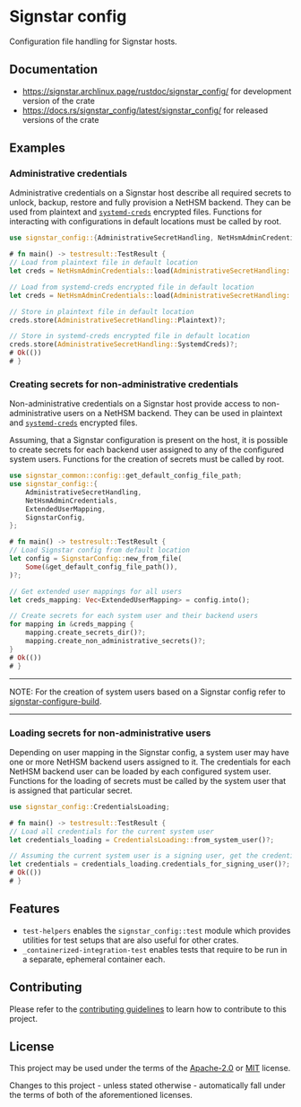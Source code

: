 # Signstar config

Configuration file handling for Signstar hosts.

## Documentation

- <https://signstar.archlinux.page/rustdoc/signstar_config/> for development version of the crate
- <https://docs.rs/signstar_config/latest/signstar_config/> for released versions of the crate

## Examples

### Administrative credentials

Administrative credentials on a Signstar host describe all required secrets to unlock, backup, restore and fully provision a NetHSM backend.
They can be used from plaintext and [`systemd-creds`] encrypted files.
Functions for interacting with configurations in default locations must be called by root.

```rust no_run
use signstar_config::{AdministrativeSecretHandling, NetHsmAdminCredentials};

# fn main() -> testresult::TestResult {
// Load from plaintext file in default location
let creds = NetHsmAdminCredentials::load(AdministrativeSecretHandling::Plaintext)?;

// Load from systemd-creds encrypted file in default location
let creds = NetHsmAdminCredentials::load(AdministrativeSecretHandling::SystemdCreds)?;

// Store in plaintext file in default location
creds.store(AdministrativeSecretHandling::Plaintext)?;

// Store in systemd-creds encrypted file in default location
creds.store(AdministrativeSecretHandling::SystemdCreds)?;
# Ok(())
# }
```

### Creating secrets for non-administrative credentials

Non-administrative credentials on a Signstar host provide access to non-administrative users on a NetHSM backend.
They can be used in plaintext and [`systemd-creds`] encrypted files.

Assuming, that a Signstar configuration is present on the host, it is possible to create secrets for each backend user assigned to any of the configured system users.
Functions for the creation of secrets must be called by root.

```rust no_run
use signstar_common::config::get_default_config_file_path;
use signstar_config::{
    AdministrativeSecretHandling,
    NetHsmAdminCredentials,
    ExtendedUserMapping,
    SignstarConfig,
};

# fn main() -> testresult::TestResult {
// Load Signstar config from default location
let config = SignstarConfig::new_from_file(
    Some(&get_default_config_file_path()),
)?;

// Get extended user mappings for all users
let creds_mapping: Vec<ExtendedUserMapping> = config.into();

// Create secrets for each system user and their backend users
for mapping in &creds_mapping {
    mapping.create_secrets_dir()?;
    mapping.create_non_administrative_secrets()?;
}
# Ok(())
# }
```

---

NOTE: For the creation of system users based on a Signstar config refer to [signstar-configure-build].

---

### Loading secrets for non-administrative users

Depending on user mapping in the Signstar config, a system user may have one or more NetHSM backend users assigned to it.
The credentials for each NetHSM backend user can be loaded by each configured system user.
Functions for the loading of secrets must be called by the system user that is assigned that particular secret.

```rust no_run
use signstar_config::CredentialsLoading;

# fn main() -> testresult::TestResult {
// Load all credentials for the current system user
let credentials_loading = CredentialsLoading::from_system_user()?;

// Assuming the current system user is a signing user, get the credentials for its assigned user in the NetHSM backend
let credentials = credentials_loading.credentials_for_signing_user()?;
# Ok(())
# }
```

## Features

- `test-helpers` enables the `signstar_config::test` module which provides utilities for test setups that are also useful for other crates.
- `_containerized-integration-test` enables tests that require to be run in a separate, ephemeral container each.

## Contributing

Please refer to the [contributing guidelines] to learn how to contribute to this project.

## License

This project may be used under the terms of the [Apache-2.0] or [MIT] license.

Changes to this project - unless stated otherwise - automatically fall under the terms of both of the aforementioned licenses.

[Apache-2.0]: https://www.apache.org/licenses/LICENSE-2.0
[MIT]: https://opensource.org/licenses/MIT
[contributing guidelines]: ../CONTRIBUTING.md
[signstar-configure-build]: https://signstar.archlinux.page/signstar-configure-build/index.html
[`systemd-creds`]: https://man.archlinux.org/man/systemd-creds.1
